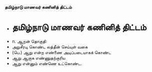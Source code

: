 **தமிழ்நாடு மாணவர் கணினித் திட்டம்**
- # தமிழ்நாடு மாணவர் கணினித் திட்டம்
- n. ஆறன் தொகுதி
- அறுசீரடி கொண்ட லத்தீன் செய்யுள் வகை
- (பெ.) ஆறு என்ற எண்ணை அடிப்படையாகக் கொண்ட
- ஆறு ஆறாக எண்ணுதற்குரிய
- ஆறு என்னும் எண்ணெ உட்கொண்ட.

